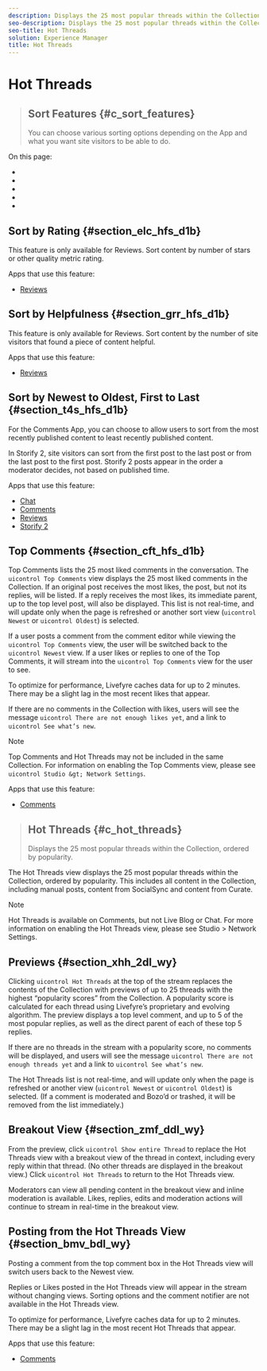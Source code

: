 ```yaml
---
description: Displays the 25 most popular threads within the Collection, ordered by popularity.
seo-description: Displays the 25 most popular threads within the Collection, ordered by popularity.
seo-title: Hot Threads
solution: Experience Manager
title: Hot Threads
---
```


# Hot Threads


>## Sort Features {#c_sort_features}
>You can choose various sorting options depending on the App and what you want site visitors to be able to do.

On this page:

* [](#c_sort_features/section_elc_hfs_d1b)
* [](#c_sort_features/section_grr_hfs_d1b)
* [](#c_sort_features/section_t4s_hfs_d1b)
* [](#c_sort_features/section_cft_hfs_d1b)
* [](#c_hot_threads)
<!-- c_sort_features.dita -->
## Sort by Rating {#section_elc_hfs_d1b}

This feature is only available for Reviews. Sort content by number of stars or other quality metric rating.

Apps that use this feature:

* [Reviews](c_reviews_app.md#c_reviews_app)
## Sort by Helpfulness {#section_grr_hfs_d1b}

This feature is only available for Reviews. Sort content by the number of site visitors that found a piece of content helpful.

Apps that use this feature:

* [Reviews](c_reviews_app.md#c_reviews_app)
## Sort by Newest to Oldest, First to Last {#section_t4s_hfs_d1b}

For the Comments App, you can choose to allow users to sort from the most recently published content to least recently published content.

In Storify 2, site visitors can sort from the first post to the last post or from the last post to the first post. Storify 2 posts appear in the order a moderator decides, not based on published time.

Apps that use this feature:

* [Chat](c_chat_app.md#c_chat_app)
* [Comments](c_comments_app.md#c_comments_app)
* [Reviews](c_reviews_app.md#c_reviews_app)
* [Storify 2](c_storify2.md#c_storify2)
## Top Comments {#section_cft_hfs_d1b}

Top Comments lists the 25 most liked comments in the conversation. The `uicontrol Top Comments` view displays the 25 most liked comments in the Collection. If an original post receives the most likes, the post, but not its replies, will be listed. If a reply receives the most likes, its immediate parent, up to the top level post, will also be displayed. This list is not real-time, and will update only when the page is refreshed or another sort view (`uicontrol Newest` or `uicontrol Oldest`) is selected.

If a user posts a comment from the comment editor while viewing the `uicontrol Top Comments` view, the user will be switched back to the `uicontrol Newest` view. If a user likes or replies to one of the Top Comments, it will stream into the `uicontrol Top Comments` view for the user to see.

To optimize for performance, Livefyre caches data for up to 2 minutes. There may be a slight lag in the most recent likes that appear.

If there are no comments in the Collection with likes, users will see the message `uicontrol There are not enough likes yet`, and a link to `uicontrol See what’s new`.

>[!NOTE]
>
>Top Comments and Hot Threads may not be included in the same Collection.
For information on enabling the Top Comments view, please see `uicontrol Studio &gt; Network Settings`.

Apps that use this feature:

* [Comments](c_comments_app.md#c_comments_app)

>## Hot Threads {#c_hot_threads}
>Displays the 25 most popular threads within the Collection, ordered by popularity.

<!-- c_hot_threads.dita -->
The Hot Threads view displays the 25 most popular threads within the Collection, ordered by popularity. This includes all content in the Collection, including manual posts, content from SocialSync and content from Curate.

>[!NOTE]
>
>Hot Threads is available on Comments, but not Live Blog or Chat.
For more information on enabling the Hot Threads view, please see Studio &gt; Network Settings.

## Previews {#section_xhh_2dl_wy}

Clicking `uicontrol Hot Threads` at the top of the stream replaces the contents of the Collection with previews of up to 25 threads with the highest “popularity scores” from the Collection. A popularity score is calculated for each thread using Livefyre’s proprietary and evolving algorithm. The preview displays a top level comment, and up to 5 of the most popular replies, as well as the direct parent of each of these top 5 replies.

If there are no threads in the stream with a popularity score, no comments will be displayed, and users will see the message `uicontrol There are not enough threads yet` and a link to `uicontrol See what’s new`.

The Hot Threads list is not real-time, and will update only when the page is refreshed or another view (`uicontrol Newest` or `uicontrol Oldest`) is selected. (If a comment is moderated and Bozo’d or trashed, it will be removed from the list immediately.)

## Breakout View {#section_zmf_ddl_wy}

From the preview, click `uicontrol Show entire Thread` to replace the Hot Threads view with a breakout view of the thread in context, including every reply within that thread. (No other threads are displayed in the breakout view.) Click `uicontrol Hot Threads` to return to the Hot Threads view.

Moderators can view all pending content in the breakout view and inline moderation is available. Likes, replies, edits and moderation actions will continue to stream in real-time in the breakout view.

## Posting from the Hot Threads View {#section_bmv_bdl_wy}

Posting a comment from the top comment box in the Hot Threads view will switch users back to the Newest view.

Replies or Likes posted in the Hot Threads view will appear in the stream without changing views. Sorting options and the comment notifier are not available in the Hot Threads view.

To optimize for performance, Livefyre caches data for up to 2 minutes. There may be a slight lag in the most recent Hot Threads that appear.

<a id="section_blk_ccj_h1b"></a>

Apps that use this feature:

* [Comments](c_comments_app.md#c_comments_app)
